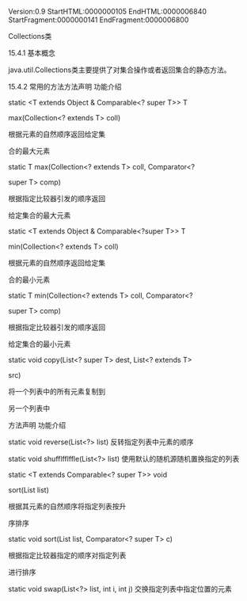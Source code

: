 Version:0.9 StartHTML:0000000105 EndHTML:0000006840 StartFragment:0000000141 EndFragment:0000006800

Collections类

15.4.1 基本概念

java.util.Collections类主要提供了对集合操作或者返回集合的静态方法。

15.4.2 常用的方法方法声明 功能介绍

static <T extends Object & Comparable<? super T>> T

max(Collection<? extends T> coll)

根据元素的自然顺序返回给定集

合的最大元素

static T max(Collection<? extends T> coll, Comparator<?

super T> comp)

根据指定比较器引发的顺序返回

给定集合的最大元素

static <T extends Object & Comparable<?super T>> T

min(Collection<? extends T> coll)

根据元素的自然顺序返回给定集

合的最小元素

static T min(Collection<? extends T> coll, Comparator<?

super T> comp)

根据指定比较器引发的顺序返回

给定集合的最小元素

static void copy(List<? super T> dest, List<? extends T>

src)

将一个列表中的所有元素复制到

另一个列表中

方法声明 功能介绍

static void reverse(List<?> list) 反转指定列表中元素的顺序

static void shufflfflffle(List<?> list) 使用默认的随机源随机置换指定的列表

static <T extends Comparable<? super T>> void

sort(List list)

根据其元素的自然顺序将指定列表按升

序排序

static void sort(List list, Comparator<? super T> c)

根据指定比较器指定的顺序对指定列表

进行排序

static void swap(List<?> list, int i, int j) 交换指定列表中指定位置的元素